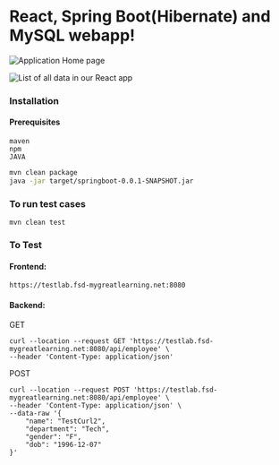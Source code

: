 
# React, Spring Boot(Hibernate) and MySQL webapp!


![Application Home page](https://cdn-images-1.medium.com/max/1000/1*H4KTKqkilycIb1ebhvN85w.png)


![List of all data in our React app](https://cdn-images-1.medium.com/max/1000/1*h8A68kGQpM6QoQYOCqux6g.png)

### Installation

#### Prerequisites

    maven
    npm
    JAVA


```sh
mvn clean package
java -jar target/springboot-0.0.1-SNAPSHOT.jar
```

### To run test cases 
    mvn clean test

### To Test

#### Frontend:
    https://testlab.fsd-mygreatlearning.net:8080

#### Backend:

GET

    curl --location --request GET 'https://testlab.fsd-mygreatlearning.net:8080/api/employee' \
    --header 'Content-Type: application/json'


POST

    curl --location --request POST 'https://testlab.fsd-mygreatlearning.net:8080/api/employee' \
    --header 'Content-Type: application/json' \
    --data-raw '{
        "name": "TestCurl2",
        "department": "Tech",
        "gender": "F",
        "dob": "1996-12-07"
    }'